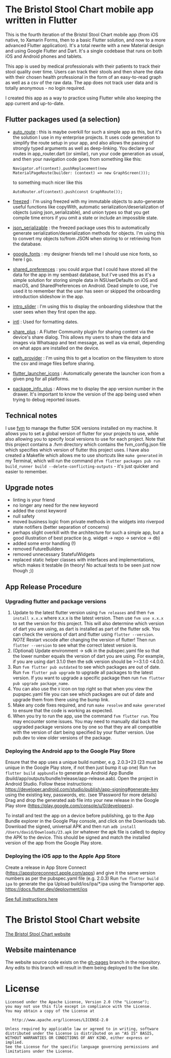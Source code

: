 # The Bristol Stool Chart mobile app written in Flutter

This is the fourth iteration of the Bristol Stool Chart mobile app (from iOS native, to Xamarin Forms, then to a basic Flutter solution, and now to a more advanced Flutter application). It's a total rewrite with a new Material design and using Google Flutter and Dart. It's a single codebase that runs on both iOS and Android phones and tablets.

This app is used by medical professionals with their patients to track their stool quality over time. Users can track their stools and then share the data with their chosen health professional in the form of an easy-to-read graph as well as a csv of the raw data. The app does not track user data and is totally anonymous - no login required.

I created this app as a way to practice using Flutter while also keeping the app current and up-to-date.

## Flutter packages used (a selection)

- [auto_route](https://pub.dev/packages/auto_route) : this is maybe overkill for such a simple app as this, but it's the solution I use in my enterprise projects. It uses code generation to simplify the route setup in your app, and also allows the passing of strongly typed arguments as well as deep-linking. You declare your routes in app_router.dart (or similar), run your code generation as usual, and then your navigation code goes from something like this:

  `Navigator.of(context).pushReplacement(new MaterialPageRoute(builder: (context) => new GraphScreen()));`

  to something much nicer like this

  `AutoRouter.of(context).push(const GraphRoute());`

- [freezed](https://pub.dev/packages/freezed) : I'm using freezed with my immutable objects to auto-generate useful functions like copyWith, automatic serialization/deserialization of objects (using json_serializable), and union types so that you get compile time errors if you omit a state or include an impossible state.
- [json_serializable](https://pub.dev/packages/json_serializable) : the freezed package uses this to automatically generate serialization/deserialization methods for objects. I'm using this to convert my objects to/from JSON when storing to or retrieving from the database.
- [google_fonts](https://pub.dev/packages/google_fonts) : my designer friends tell me I should use nice fonts, so here I go.
- [shared_preferences](https://pub.dev/packages/shared_preferences) : you could argue that I could have stored all the data for the app in my sembast database, but I've used this as it's a simple solution for storing simple data in NSUserDefaults on iOS and macOS, and SharedPreferences on Android. Dead simple to use, I've used it to remember that the user has seen or skipped the onboarding introduction slideshow in the app.
- [intro_slider](https://pub.dev/packages/intro_slider) : I'm using this to display the onboarding slideshow that the user sees when they first open the app.
- [intl](https://pub.dev/packages/intl) : Used for formatting dates.
- [share_plus](https://pub.dev/packages/share_plus) : A Flutter Community plugin for sharing content via the device's share dialog. This allows my users to share the data and images via Whatsapp and text message, as well as via email, depending on what apps are installed on the device.
- [path_provider](https://pub.dev/packages/path_provider) : I'm using this to get a location on the filesystem to store the csv and image files before sharing.
- [flutter_launcher_icons](https://pub.dev/packages/flutter_launcher_icons) : Automatically generate the launcher icon from a given png for all platforms.
- [package_info_plus](https://pub.dev/packages/package_info_plus) : Allows me to display the app version number in the drawer. It's important to know the version of the app being used when trying to debug reported issues.

## Technical notes

I use [fvm](https://fvm.app) to manage the flutter SDK versions installed on my machine. It allows you to set a global version of flutter for your projects to use, while also allowing you to specify local versions to use for each project. Note that this project contains a .fvm directory which contains the fvm_config.json file which specifies which version of flutter this project uses.
I have also created a Makefile which allows me to use shortcuts like `make generated` in my Terminal, which will run the command `@fvm flutter packages pub run build_runner build --delete-conflicting-outputs` - it's just quicker and easier to remember.

## Upgrade notes

- linting is your friend
- no longer any need for the new keyword
- added the const keyword
- null safety
- moved business logic from private methods in the widgets into riverpod state notifiers (better separation of concerns)
- perhaps slight overkill with the architecture for such a simple app, but a good illustration of best practice (e.g. widget -> repo -> service -> db)
- added some error handling (!)
- removed FutureBuilders
- removed unnecessary StatefulWidgets
- replaced static helper classes with interfaces and implementations, which makes it testable (in theory! No actual tests to be seen just now though ;))

## App Release Procedure

### Upgrading flutter and package versions

1. Update to the latest flutter version using `fvm releases` and then `fvm install x.x.x` where x.x.x is the latest version. Then use `fvm use x.x.x` to set the version for this project. This will also determine which version of dart you are using, as dart is installed as part of the flutter sdk. You can check the versions of dart and flutter using `flutter --version`. _NOTE_ Restart vscode after changing the version of flutter! Then run `flutter --version` to see what the correct latest version is.
2. (Optional) Update environment -> sdk in the pubspec.yaml file so that the lower number equals the version of dart you are using. For example, if you are using dart 3.1.0 then the sdk version should be >=3.1.0 <4.0.0.
3. Run `fvm flutter pub outdated` to see which packages are out of date. Run `fvm flutter pub upgrade` to upgrade all packages to the latest version. If you want to upgrade a specific package then run `fvm flutter pub upgrade package_name`.
4. You can also use the `V` icon on top right so that when you view the pupspec.yaml file you can see which packages are out of date and upgrade them from there using the bump link.
5. Make any code fixes required, and run `make resolve` and `make generated` to ensure that the code is working as expected.
6. When you try to run the app, use the command `fvm flutter run`. You may encounter some issues. You may need to manually dial back the upgraded package versions one by one so that they are all compatible with the version of dart being specified by your flutter version. Use pub.dev to view older versions of the package.

### Deploying the Android app to the Google Play Store

Ensure that the app uses a unique build number, e.g. 2.0.3+23 (23 must be unique in the Google Play store, if not then just bump it up one)
Run `fvm flutter build appbundle` to generate an Android App Bundle (build/app/outputs/bundle/release/app-release.aab).
Open the project in Android Studio.
Follow these instructions: https://developer.android.com/studio/publish/app-signing#generate-key using the existing key, passwords, etc. (see 1Password for more details)
Drag and drop the generated aab file into your new release in the Google Play store (https://play.google.com/console/u/0/developers).

To install and test the app on a device before publishing, go to the App Bundle explorer in the Google Play console, and click on the Downloads tab. Download the signed, universal APK and then run
`adb install /Users/david/Downloads/23.apk` (or whatever the apk file is called) to deploy the APK to the device. This should be signed and match the installed version of the app from the Google Play store.

### Deploying the iOS app to the Apple App Store

Create a release in App Store Connect (https://appstoreconnect.apple.com/apps) and give it the same version numbers as per the pubspec.yaml file (e.g. 2.0.3)
Run `fvm flutter build ipa` to generate the ipa
Upload build/ios/ipa/\*.ipa using the Transporter app.
https://docs.flutter.dev/deployment/ios

[See full instructions here](https://flutter.dev/docs/deployment/ios)

# The Bristol Stool Chart website

[The Bristol Stool Chart website](https://bristolstoolchart.net)

## Website maintenance

The website source code exists on the [gh-pages](https://github.com/dconlisk/bristol-stool-chart-flutter-app/tree/gh-pages) branch in the repository. Any edits to this branch will result in them being deployed to the live site.

# License

```
Licensed under the Apache License, Version 2.0 (the "License");
you may not use this file except in compliance with the License.
You may obtain a copy of the License at

   http://www.apache.org/licenses/LICENSE-2.0

Unless required by applicable law or agreed to in writing, software
distributed under the License is distributed on an "AS IS" BASIS,
WITHOUT WARRANTIES OR CONDITIONS OF ANY KIND, either express or implied.
See the License for the specific language governing permissions and
limitations under the License.
```
